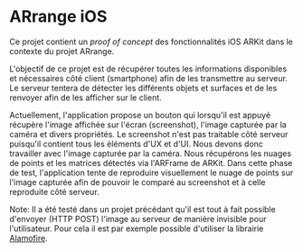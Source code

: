 # ARrange iOS

Ce projet contient un _proof of concept_ des fonctionnalités iOS ARKit dans le contexte du projet ARrange.

L'objectif de ce projet est de récupérer toutes les informations disponibles et nécessaires côté client (smartphone) afin de les transmettre au serveur. Le serveur tentera de détecter les différents objets et surfaces et de les renvoyer afin de les afficher sur le client.

Actuellement, l'application propose un bouton qui lorsqu'il est appuyé récupère l'image affichée sur l'écran (screenshot), l'image capturée par la caméra et divers propriétés. Le screenshot n'est pas traitable côté serveur puisqu'il contient tous les éléments d'UX et d'UI. Nous devons donc travailler avec l'image capturée par la caméra. Nous récupérons les nuages de points et les matrices détectés via l'ARFrame de ARKit. Dans cette phase de test, l'application tente de reproduire visuellement le nuage de points sur l'image capturée afin de pouvoir le comparé au screenshot et à celle reproduite côté serveur.

Note: Il a été testé dans un projet précédant qu'il est tout à fait possible d'envoyer (HTTP POST) l'image au serveur de manière invisible pour l'utilisateur. Pour cela il est par exemple possible d'utiliser la librairie [Alamofire](https://github.com/Alamofire/Alamofire). 